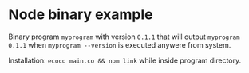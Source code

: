# Node binary example

Binary program `myprogram` with version `0.1.1` that will output `myprogram 0.1.1` when `myprogram --version` is executed anywere from system.

Installation: `ecoco main.co && npm link` while inside program directory.

